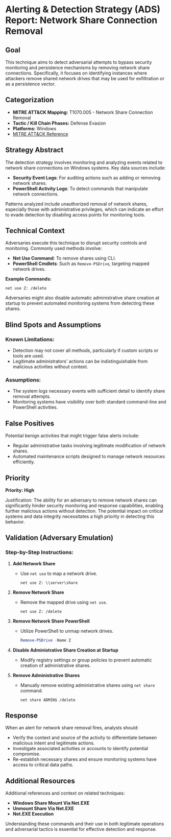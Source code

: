# Alerting & Detection Strategy (ADS) Report: Network Share Connection Removal

## Goal
This technique aims to detect adversarial attempts to bypass security monitoring and persistence mechanisms by removing network share connections. Specifically, it focuses on identifying instances where attackers remove shared network drives that may be used for exfiltration or as a persistence vector.

## Categorization
- **MITRE ATT&CK Mapping:** T1070.005 - Network Share Connection Removal
- **Tactic / Kill Chain Phases:** Defense Evasion
- **Platforms:** Windows
- [MITRE ATT&CK Reference](https://attack.mitre.org/techniques/T1070/005)

## Strategy Abstract
The detection strategy involves monitoring and analyzing events related to network share connections on Windows systems. Key data sources include:
- **Security Event Logs**: For auditing actions such as adding or removing network shares.
- **PowerShell Activity Logs**: To detect commands that manipulate network connections.

Patterns analyzed include unauthorized removal of network shares, especially those with administrative privileges, which can indicate an effort to evade detection by disabling access points for monitoring tools.

## Technical Context
Adversaries execute this technique to disrupt security controls and monitoring. Commonly used methods involve:
- **Net Use Command**: To remove shares using CLI.
- **PowerShell Cmdlets**: Such as `Remove-PSDrive`, targeting mapped network drives.

**Example Commands:**
```shell
net use Z: /delete
```

Adversaries might also disable automatic administrative share creation at startup to prevent automated monitoring systems from detecting these shares.

## Blind Spots and Assumptions
### Known Limitations:
- Detection may not cover all methods, particularly if custom scripts or tools are used.
- Legitimate administrators' actions can be indistinguishable from malicious activities without context.

### Assumptions:
- The system logs necessary events with sufficient detail to identify share removal attempts.
- Monitoring systems have visibility over both standard command-line and PowerShell activities.

## False Positives
Potential benign activities that might trigger false alerts include:
- Regular administrative tasks involving legitimate modification of network shares.
- Automated maintenance scripts designed to manage network resources efficiently.

## Priority
**Priority: High**

Justification:
The ability for an adversary to remove network shares can significantly hinder security monitoring and response capabilities, enabling further malicious actions without detection. The potential impact on critical systems and data integrity necessitates a high priority in detecting this behavior.

## Validation (Adversary Emulation)
### Step-by-Step Instructions:
1. **Add Network Share**
   - Use `net use` to map a network drive.
     ```shell
     net use Z: \\server\share
     ```

2. **Remove Network Share**
   - Remove the mapped drive using `net use`.
     ```shell
     net use Z: /delete
     ```

3. **Remove Network Share PowerShell**
   - Utilize PowerShell to unmap network drives.
     ```powershell
     Remove-PSDrive -Name Z
     ```

4. **Disable Administrative Share Creation at Startup**
   - Modify registry settings or group policies to prevent automatic creation of administrative shares.

5. **Remove Administrative Shares**
   - Manually remove existing administrative shares using `net share` command.
     ```shell
     net share ADMIN$ /delete
     ```

## Response
When an alert for network share removal fires, analysts should:
- Verify the context and source of the activity to differentiate between malicious intent and legitimate actions.
- Investigate associated activities or accounts to identify potential compromise.
- Re-establish necessary shares and ensure monitoring systems have access to critical data paths.

## Additional Resources
Additional references and context on related techniques:
- **Windows Share Mount Via Net.EXE**
- **Unmount Share Via Net.EXE**
- **Net.EXE Execution**

Understanding these commands and their use in both legitimate operations and adversarial tactics is essential for effective detection and response.